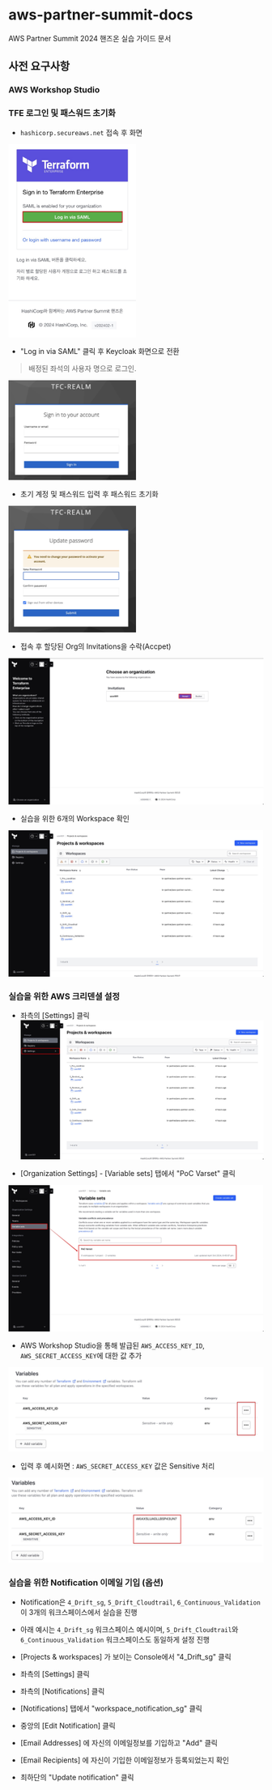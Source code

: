 # aws-partner-summit-docs
AWS Partner Summit 2024 핸즈온 실습 가이드 문서

## 사전 요구사항

### AWS Workshop Studio


### TFE 로그인 및 패스워드 초기화

- `hashicorp.secureaws.net` 접속 후 화면

<img src="https://raw.githubusercontent.com/hyungwook0221/img/main/uPic/CNPU60.jpg" width="50%" >
<!-- ![img](https://raw.githubusercontent.com/hyungwook0221/img/main/uPic/CNPU60.jpg) -->


- "Log in via SAML" 클릭 후 Keycloak 화면으로 전환

> 배정된 좌석의 사용자 명으로 로그인.

<img src="https://raw.githubusercontent.com/hyungwook0221/img/main/uPic/VoKvuj.jpg" width="50%" >

- 초기 계정 및 패스워드 입력 후 패스워드 초기화

<img src="https://raw.githubusercontent.com/hyungwook0221/img/main/uPic/A9x94l.jpg" width="50%" >

- 접속 후 할당된 Org의 Invitations을 수락(Accpet)

![img](https://raw.githubusercontent.com/hyungwook0221/img/main/uPic/oGHWdc.jpg)

- 실습을 위한 6개의 Workspace 확인

![img](https://raw.githubusercontent.com/hyungwook0221/img/main/uPic/dzrKO6.jpg)

### 실습을 위한 AWS 크리덴셜 설정

- 좌측의 [Settings] 클릭
![img](https://raw.githubusercontent.com/hyungwook0221/img/main/uPic/GaD9wc.jpg)

- [Organization Settings] - [Variable sets] 탭에서 "PoC Varset" 클릭

![img](https://raw.githubusercontent.com/hyungwook0221/img/main/uPic/J4o2Do.jpg)

- AWS Workshop Studio을 통해 발급된 `AWS_ACCESS_KEY_ID`, `AWS_SECRET_ACCESS_KEY`에 대한 값 추가

![img](https://raw.githubusercontent.com/hyungwook0221/img/main/uPic/eHxi2E.jpg)

- 입력 후 예시화면 : `AWS_SECRET_ACCESS_KEY` 값은 Sensitive 처리

![img](https://raw.githubusercontent.com/hyungwook0221/img/main/uPic/K5Peyi.jpg)

### 실습을 위한 Notification 이메일 기입 (옵션)

- Notification은 `4_Drift_sg`, `5_Drift_Cloudtrail`, `6_Continuous_Validation` 이 3개의 워크스페이스에서 실습을 진행
- 아래 예시는 `4_Drift_sg` 워크스페이스 예시이며, `5_Drift_Cloudtrail`와 `6_Continuous_Validation` 워크스페이스도 동일하게 설정 진행

- [Projects & workspaces] 가 보이는 Console에서 "4_Drift_sg" 클릭 

- 좌측의 [Settings] 클릭

- 좌측의 [Notifications] 클릭

- [Notifications] 탭에서 "workspace_notification_sg" 클릭

- 중앙의 [Edit Notification] 클릭

- [Email Addresses] 에 자신의 이메일정보를 기입하고 "Add" 클릭

- [Email Recipients] 에 자신이 기입한 이메일정보가 등록되었는지 확인

- 최하단의 "Update notification" 클릭